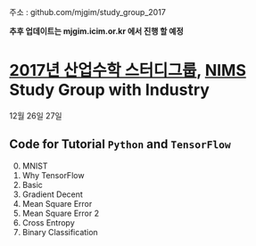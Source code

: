 주소 : github.com/mjgim/study_group_2017

**추후 업데이트는 mjgim.icim.or.kr 에서 진행 할 예정**

# [2017년 산업수학 스터디그룹](http://sgi.icim.or.kr), [NIMS](https://www.nims.re.kr/) Study Group with Industry

12월 26일 27일

## Code for Tutorial `Python` and `TensorFlow`

0. MNIST
1. Why TensorFlow
2. Basic
3. Gradient Decent
4. Mean Square Error
5. Mean Square Error 2
6. Cross Entropy
7. Binary Classification
